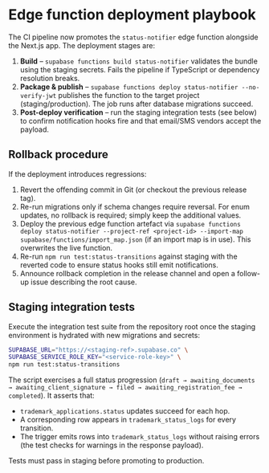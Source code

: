 # Edge function deployment playbook

The CI pipeline now promotes the `status-notifier` edge function alongside the Next.js app. The deployment stages are:

1. **Build** – `supabase functions build status-notifier` validates the bundle using the staging secrets. Fails the pipeline if TypeScript or dependency resolution breaks.
2. **Package & publish** – `supabase functions deploy status-notifier --no-verify-jwt` publishes the function to the target project (staging/production). The job runs after database migrations succeed.
3. **Post-deploy verification** – run the staging integration tests (see below) to confirm notification hooks fire and that email/SMS vendors accept the payload.

## Rollback procedure

If the deployment introduces regressions:

1. Revert the offending commit in Git (or checkout the previous release tag).
2. Re-run migrations only if schema changes require reversal. For enum updates, no rollback is required; simply keep the additional values.
3. Deploy the previous edge function artefact via `supabase functions deploy status-notifier --project-ref <project-id> --import-map supabase/functions/import_map.json` (if an import map is in use). This overwrites the live function.
4. Re-run `npm run test:status-transitions` against staging with the reverted code to ensure status hooks still emit notifications.
5. Announce rollback completion in the release channel and open a follow-up issue describing the root cause.

## Staging integration tests

Execute the integration test suite from the repository root once the staging environment is hydrated with new migrations and secrets:

```bash
SUPABASE_URL="https://<staging-ref>.supabase.co" \
SUPABASE_SERVICE_ROLE_KEY="<service-role-key>" \
npm run test:status-transitions
```

The script exercises a full status progression (`draft → awaiting_documents → awaiting_client_signature → filed → awaiting_registration_fee → completed`). It asserts that:

- `trademark_applications.status` updates succeed for each hop.
- A corresponding row appears in `trademark_status_logs` for every transition.
- The trigger emits rows into `trademark_status_logs` without raising errors (the test checks for warnings in the response payload).

Tests must pass in staging before promoting to production.
